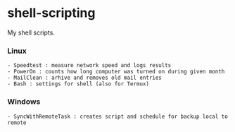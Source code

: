 # shell-scripting
My shell scripts.

### Linux
    - Speedtest : measure network speed and logs results
    - PowerOn : counts how long computer was turned on during given month
    - MailClean : arhive and removes old mail entries
    - Bash : settings for shell (also for Termux)

### Windows
    - SyncWithRemoteTask : creates script and schedule for backup local to remote

